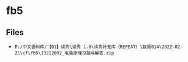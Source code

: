 # fb5

## Files

- `F:/中文语料库/【01】读秀\读秀 1.0\读秀补充库（REPEAT）\数据014\2022-02-21\cf\fb5\13212002_电路原理习题与解答.zip`
